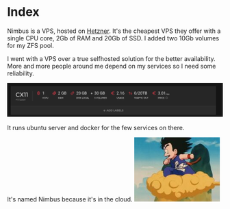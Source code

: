 # Index

Nimbus is a VPS, hosted on [Hetzner](https://hetzner.com/). It's the cheapest VPS they offer with a single CPU core, 2Gb of RAM and 20Gb of SSD. I added two 10Gb volumes for my ZFS pool.

I went with a VPS over a true selfhosted solution for the better availability. More and more people around me depend on my services so I need some reliability.

![Screenshot of my VPS setup on Hetzner](../assets/hetzner_nimbus_specs_screenshot.png)

It runs ubuntu server and docker for the few services on there.

It's named Nimbus because it's in the cloud.
![Screenshot of Dragon Ball showing Nimbus](../assets/dragon-ball-nimbus.jpeg)